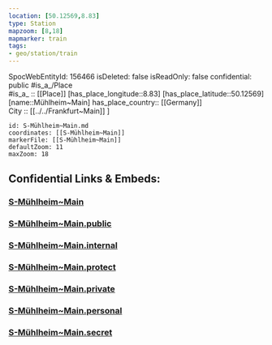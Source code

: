 ```yaml
---
location: [50.12569,8.83] 
type: Station 
mapzoom: [8,18] 
mapmarker: train 
tags:
- geo/station/train
---
```

SpocWebEntityId: 156466
isDeleted: false
isReadOnly: false
confidential: public
#is_a_/Place  
#is_a_ :: [[Place]] 
[has_place_longitude::8.83] 
[has_place_latitude::50.12569] 
[name::Mühlheim~Main] 
has_place_country:: [[Germany]]  
City :: [[../../Frankfurt~Main]] ] 


```leaflet
id: S-Mühlheim~Main.md
coordinates: [[S-Mühlheim~Main]] 
markerFile: [[S-Mühlheim~Main]] 
defaultZoom: 11 
maxZoom: 18
```


## Confidential Links & Embeds: 

### [S-Mühlheim~Main](/_Standards/Earth/Continent/Europe/Europe~Central/Germany/Germany~West/Hessen/counties~Hessen/Frankfurt~Main/Stations-FFM~S/S-Mühlheim~Main.md) 

### [S-Mühlheim~Main.public](/_public/Earth/Continent/Europe/Europe~Central/Germany/Germany~West/Hessen/counties~Hessen/Frankfurt~Main/Stations-FFM~S/S-Mühlheim~Main.public.md) 

### [S-Mühlheim~Main.internal](/_internal/Earth/Continent/Europe/Europe~Central/Germany/Germany~West/Hessen/counties~Hessen/Frankfurt~Main/Stations-FFM~S/S-Mühlheim~Main.internal.md) 

### [S-Mühlheim~Main.protect](/_protect/Earth/Continent/Europe/Europe~Central/Germany/Germany~West/Hessen/counties~Hessen/Frankfurt~Main/Stations-FFM~S/S-Mühlheim~Main.protect.md) 

### [S-Mühlheim~Main.private](/_private/Earth/Continent/Europe/Europe~Central/Germany/Germany~West/Hessen/counties~Hessen/Frankfurt~Main/Stations-FFM~S/S-Mühlheim~Main.private.md) 

### [S-Mühlheim~Main.personal](/_personal/Earth/Continent/Europe/Europe~Central/Germany/Germany~West/Hessen/counties~Hessen/Frankfurt~Main/Stations-FFM~S/S-Mühlheim~Main.personal.md) 

### [S-Mühlheim~Main.secret](/_secret/Earth/Continent/Europe/Europe~Central/Germany/Germany~West/Hessen/counties~Hessen/Frankfurt~Main/Stations-FFM~S/S-Mühlheim~Main.secret.md)

